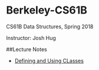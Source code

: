 # Berkeley-CS61B

CS61B Data Structures, Spring 2018

Instructor: Josh Hug

##Lecture Notes
* [Defining and Using CLasses](./https://github.com/leehookk/Berkeley-CS61B/blob/master/Lecture%20Notes/Defining%20and%20Using%20Classes.md)
